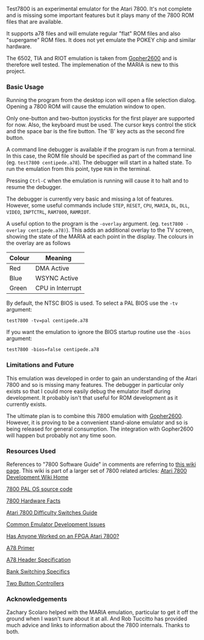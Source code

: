 Test7800 is an experimental emulator for the Atari 7800. It's not complete and is missing some important features but it plays many of the 7800 ROM files that are available. 

It supports a78 files and will emulate regular "flat" ROM files and also "supergame" ROM files. It does not yet emulate the POKEY chip and similar hardware.

The 6502, TIA and RIOT emulation is taken from [Gopher2600](https://github.com/JetSetIlly/Gopher2600) and is therefore well tested. The implemenation of the MARIA is new to this project.

### Basic Usage

Running the program from the desktop icon will open a file selection dialog. Opening a 7800 ROM will cause the emulation window to open.

Only one-button and two-button joysticks for the first player are supported for now. Also, the keyboard must be used. The cursor keys control the stick and the space bar is the fire button. The 'B' key acts as the second fire button.

A command line debugger is available if the program is run from a terminal. In this case, the ROM file should be specified as part of the command line (eg. `test7800 centipede.a78`). The debugger will start in a halted state. To run the emulation from this point, type `RUN` in the terminal.

Pressing `Ctrl-C` when the emulation is running will cause it to halt and to resume the debugger.

The debugger is currently very basic and missing a lot of features. However, some useful commands include `STEP`, `RESET`, `CPU`, `MARIA`, `DL`, `DLL`, `VIDEO`, `INPTCTRL`, `RAM7800`, `RAMRIOT`. 

A useful option to the program is the `-overlay` argument. (eg. `test7800 -overlay centipede.a78)`). This adds an additional overlay to the TV screen, showing the state of the MARIA at each point in the display. The colours in the overlay are as follows

| Colour | Meaning |
|--------|---------|
| Red  | DMA Active |
| Blue | WSYNC Active |
| Green | CPU in Interrupt |

By default, the NTSC BIOS is used. To select a PAL BIOS use the `-tv` argument:

```test7800 -tv=pal centipede.a78```

If you want the emulation to ignore the BIOS startup routine use the `-bios` argument:

```test7800 -bios=false centipede.a78```

### Limitations and Future

This emulation was developed in order to gain an understanding of the Atari 7800 and so is missing many features. The debugger in particular only exists so that I could more easily debug the emulator itself during development. It probably isn't that useful for ROM development as it currently exists.

The ultimate plan is to combine this 7800 emulation with [Gopher2600](https://github.com/JetSetIlly/Gopher2600). However, it is proving to be a convenient stand-alone emulator and so is being released for general consumption. The integration with Gopher2600 will happen but probably not any time soon.

### Resources Used

References to "7800 Software Guide" in comments are referring to [this wiki page](https://7800.8bitdev.org/index.php/7800_Software_Guide). This wiki is part of a larger set of 7800 related articles: [Atari 7800 Development Wiki Home](https://7800.8bitdev.org/index.php/Main_Page)

[7800 PAL OS source code](https://forums.atariage.com/index.php?app=core&module=system&controller=redirect&url=https://web.archive.org/web/20200831200403/http://www.atarimuseum.com/videogames/consoles/7800/games/&key=e73e4f017a3c7a18a6715c7cd61fadc2936d952c7f60ee7d37484620d0b540bb&email=1&type=notification_new_comment)

[7800 Hardware Facts](https://forums.atariage.com/topic/224025-7800-hardware-facts)

[Atari 7800 Difficulty Switches Guide](https://forums.atariage.com/topic/235913-atari-7800-difficulty-switches-guide/)

[Common Emulator Development Issues](https://7800.8bitdev.org/index.php/Common_Emulator_Development_Issues)

[Has Anyone Worked on an FPGA Atari 7800?](https://forums.atariage.com/topic/214384-has-anyone-worked-on-an-fpga-atari-7800/page/2/#comment-2807000)
	
[A78 Primer](https://forums.atariage.com/topic/333208-old-world-a78-format-10-31-primer/)

[A78 Header Specification](https://7800.8bitdev.org/index.php/A78_Header_Specification)

[Bank Switching Specifics](https://7800.8bitdev.org/index.php/ATARI_7800_BANKSWITCHING_GUIDE)

[Two Button Controllers](https://forums.atariage.com/topic/127162-question-about-joysticks-and-how-they-are-read/#findComment-1537159)

### Acknowledgements

Zachary Scolaro helped with the MARIA emulation, particular to get it off the ground when I wasn't sure about it at all. And Rob Tuccitto has provided much advice and links to information about the 7800 internals. Thanks to both.
